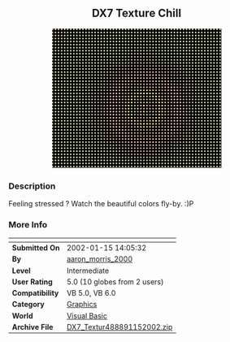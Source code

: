 ﻿<div align="center">

## DX7 Texture  Chill

<img src="PIC20021151656494636.gif">
</div>

### Description

Feeling stressed ? Watch the beautiful colors fly-by. :)P
 
### More Info
 


<span>             |<span>
---                |---
**Submitted On**   |2002-01-15 14:05:32
**By**             |[aaron\_morris\_2000](https://github.com/Planet-Source-Code/PSCIndex/blob/master/ByAuthor/aaron-morris-2000.md)
**Level**          |Intermediate
**User Rating**    |5.0 (10 globes from 2 users)
**Compatibility**  |VB 5\.0, VB 6\.0
**Category**       |[Graphics](https://github.com/Planet-Source-Code/PSCIndex/blob/master/ByCategory/graphics__1-46.md)
**World**          |[Visual Basic](https://github.com/Planet-Source-Code/PSCIndex/blob/master/ByWorld/visual-basic.md)
**Archive File**   |[DX7\_Textur488891152002\.zip](https://github.com/Planet-Source-Code/aaron-morris-2000-dx7-texture-chill__1-30830/archive/master.zip)








